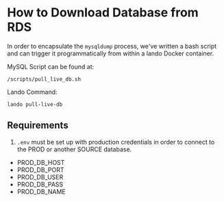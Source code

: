 # How to Download Database from RDS

In order to encapsulate the `mysqldump` process, we've written a bash script and can trigger it programmatically from within a lando Docker container.

MySQL Script can be found at: 
```
/scripts/pull_live_db.sh
```

Lando Command: 
```
lando pull-live-db
```

## Requirements

1. `.env` must be set up with production credentials in order to connect to the PROD or another SOURCE database.

- PROD_DB_HOST
- PROD_DB_PORT 
- PROD_DB_USER
- PROD_DB_PASS
- PROD_DB_NAME